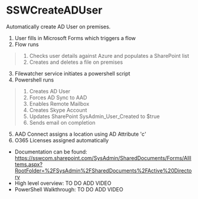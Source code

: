 # SSWCreateADUser
Automatically create AD User on premises.

1. User fills in Microsoft Forms which triggers a flow
2. Flow runs
  >1. Checks user details against Azure and populates a SharePoint list
  >2. Creates and deletes a file on premises
3. Filewatcher service initiates a powershell script
4. Powershell runs
  >1. Creates AD User
  >2. Forces AD Sync to AAD
  >3. Enables Remote Mailbox
  >4. Creates Skype Account
  >5. Updates SharePoint SysAdmin_User_Created to $true
  >6. Sends email on completion
5. AAD Connect assigns a location using AD Attribute 'c'
6. O365 Licenses assigned automatically

* Documentation can be found: https://sswcom.sharepoint.com/SysAdmin/SharedDocuments/Forms/AllItems.aspx?RootFolder=%2FSysAdmin%2FSharedDocuments%2FActive%20Directory
* High level overview: TO DO ADD VIDEO
* PowerShell Walkthrough: TO DO ADD VIDEO
